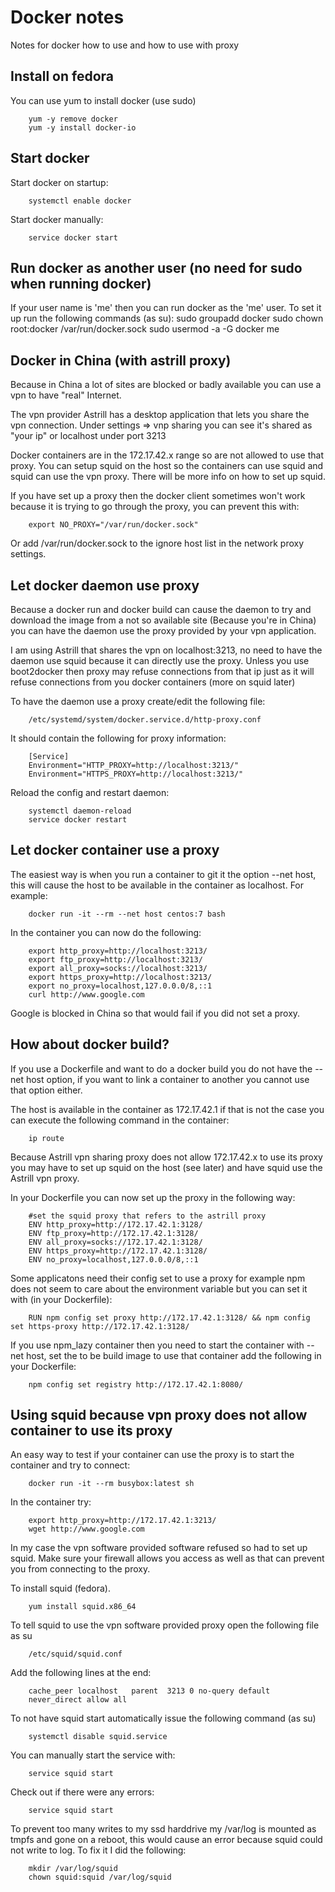 Docker notes
============

Notes for docker how to use and how to use with proxy


Install on fedora
-----------------

You can use yum to install docker (use sudo)

        yum -y remove docker
        yum -y install docker-io

Start docker
-----------------------

Start docker on startup:

        systemctl enable docker

Start docker manually:

        service docker start
        
Run docker as another user (no need for sudo when running docker)
-----------------------------------------------------------------

If your user name is 'me' then you can run docker as the 'me' user. To set it up run the following commands (as su):
        sudo groupadd docker
        sudo chown root:docker /var/run/docker.sock
        sudo usermod -a -G docker me


Docker in China (with astrill proxy)
------------------------------------

Because in China a lot of sites are blocked or badly available you can use a vpn to have "real" Internet.

The vpn provider Astrill has a desktop application that lets you share the vpn connection. Under settings => vnp sharing you can see it's shared as "your ip" or localhost under port 3213

Docker containers are in the 172.17.42.x range so are not allowed to use that proxy. You can setup squid on the host so the containers can use squid and squid can use the vpn proxy. There will be more info on how to set up squid.

If you have set up a proxy then the docker client sometimes won't work because it is trying to go through the proxy, you can prevent this with:

        export NO_PROXY="/var/run/docker.sock"
        
Or add /var/run/docker.sock to the ignore host list in the network proxy settings.


Let docker daemon use proxy
---------------------------

Because a docker run and docker build can cause the daemon to try and download the image from a not so available site (Because you're in China) you can have the daemon use the proxy provided by your vpn application.

I am using Astrill that shares the vpn on localhost:3213, no need to have the daemon use squid because it can directly use the proxy. Unless you use boot2docker then proxy may refuse connections from that ip just as it will refuse connections from you docker containers (more on squid later)

To have the daemon use a proxy create/edit the following file:

        /etc/systemd/system/docker.service.d/http-proxy.conf
        
It should contain the following for proxy information:

        [Service]
        Environment="HTTP_PROXY=http://localhost:3213/"
        Environment="HTTPS_PROXY=http://localhost:3213/"

Reload the config and restart daemon:

        systemctl daemon-reload
        service docker restart

Let docker container use a proxy
--------------------------------

The easiest way is when you run a container to git it the option --net host, this will cause the host to be available in the container as localhost. For example:

        docker run -it --rm --net host centos:7 bash
        
In the container you can now do the following:

        export http_proxy=http://localhost:3213/
        export ftp_proxy=http://localhost:3213/
        export all_proxy=socks://localhost:3213/
        export https_proxy=http://localhost:3213/
        export no_proxy=localhost,127.0.0.0/8,::1
        curl http://www.google.com
        
Google is blocked in China so that would fail if you did not set a proxy.

How about docker build?
-----------------------

If you use a Dockerfile and want to do a docker build you do not have the --net host option, if you want to link a container to another you cannot use that option either.

The host is available in the container as 172.17.42.1 if that is not the case you can execute the following command in the container:

        ip route
        
Because Astrill vpn sharing proxy does not allow 172.17.42.x to use its proxy you may have to set up squid on the host (see later) and have squid use the Astrill vpn proxy.

In your Dockerfile you can now set up the proxy in the following way:

        #set the squid proxy that refers to the astrill proxy
        ENV http_proxy=http://172.17.42.1:3128/
        ENV ftp_proxy=http://172.17.42.1:3128/
        ENV all_proxy=socks://172.17.42.1:3128/
        ENV https_proxy=http://172.17.42.1:3128/
        ENV no_proxy=localhost,127.0.0.0/8,::1

Some applicatons need their config set to use a proxy for example npm does not seem to care about the environment variable but you can set it with (in your Dockerfile):

        RUN npm config set proxy http://172.17.42.1:3128/ && npm config set https-proxy http://172.17.42.1:3128/
        
If you use npm_lazy container then you need to start the container with --net host, set the to be build image to use that container add the following in your Dockerfile:

        npm config set registry http://172.17.42.1:8080/
        
Using squid because vpn proxy does not allow container to use its proxy
-----------------------------------------------------------------------

An easy way to test if your container can use the proxy is to start the container and try to connect:

        docker run -it --rm busybox:latest sh

In the container try:

        export http_proxy=http://172.17.42.1:3213/
        wget http://www.google.com

In my case the vpn software provided software refused so had to set up squid. Make sure your firewall allows you access as well as that can prevent you from connecting to the proxy.

To install squid (fedora).

        yum install squid.x86_64
        
To tell squid to use the vpn software provided proxy open the following file as su
 
        /etc/squid/squid.conf
        
Add the following lines at the end:

        cache_peer localhost   parent  3213 0 no-query default
        never_direct allow all
        
To not have squid start automatically issue the following command (as su)

        systemctl disable squid.service
        
You can manually start the service with:

        service squid start
        
Check out if there were any errors:

        service squid start

To prevent too many writes to my ssd harddrive my /var/log is mounted as tmpfs and gone on a reboot, this would cause an error because squid could not write to log. To fix it I did the following:

        mkdir /var/log/squid
        chown squid:squid /var/log/squid


